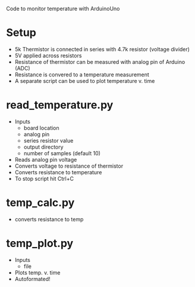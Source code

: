
Code to monitor temperature with ArduinoUno

# Setup 
* 5k Thermistor is connected in series with 4.7k resistor (voltage divider)
* 5V applied across resistors 
* Resistance of thermistor can be measured with analog pin of Arduino (ADC)
* Resistance is convered to a temperature measurement
* A separate script can be used to plot temperature v. time 


# read_temperature.py 
  * Inputs
    - board location
    - analog pin
    - series resistor value
    - output directory 
    - number of samples (default 10)
  * Reads analog pin voltage
  * Converts voltage to resistance of thermistor 
  * Converts resistance to temperature 
  * To stop script hit Ctrl+C

# temp_calc.py
  * converts resistance to temp

# temp_plot.py
  * Inputs
    - file
  * Plots temp. v. time
  * Autoformated!
